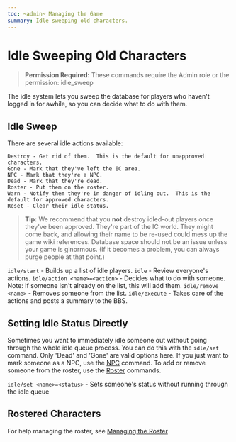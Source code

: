 ```yaml
---
toc: ~admin~ Managing the Game
summary: Idle sweeping old characters.
---
```

# Idle Sweeping Old Characters

> **Permission Required:** These commands require the Admin role or the permission: idle\_sweep

The idle system lets you sweep the database for players who haven't logged in for awhile, so you can decide what to do with them.

## Idle Sweep

There are several idle actions available:

    Destroy - Get rid of them.  This is the default for unapproved characters.
    Gone - Mark that they've left the IC area.
    NPC - Mark that they're a NPC. 
    Dead - Mark that they're dead.
    Roster - Put them on the roster.
    Warn - Notify them they're in danger of idling out.  This is the default for approved characters.
    Reset - Clear their idle status.

> **Tip:** We recommend that you **not** destroy idled-out players once they've been approved.  They're part of the IC world.  They might come back, and allowing their name to be re-used could mess up the game wiki references.  Database space should not be an issue unless your game is ginormous. (If it becomes a problem, you can always purge people at that point.)


`idle/start` - Builds up a list of idle players.
`idle` - Review everyone's actions.
`idle/action <name>=<action>` - Decides what to do with someone.
        Note: If someone isn't already on the list, this will add them.
`idle/remove <name>` - Removes someone from the list.
`idle/execute` - Takes care of the actions and posts a summary to the BBS.

## Setting Idle Status Directly

Sometimes you want to immediately idle someone out without going through the whole idle queue process.  You can do this with the `idle/set` command.  Only 'Dead' and 'Gone' are valid options here.  If you just want to mark someone as a NPC, use the [NPC](/help/npc) command.  To add or remove someone from the roster, use the [Roster](/help/manage_roster) commands.

`idle/set <name>=<status>` - Sets someone's status without running through the idle queue 

## Rostered Characters

For help managing the roster, see [Managing the Roster](/help/manage_roster)